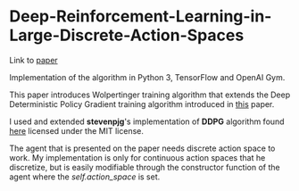 # Deep-Reinforcement-Learning-in-Large-Discrete-Action-Spaces
Link to [paper](https://arxiv.org/abs/1512.07679)

Implementation of the algorithm in Python 3, TensorFlow and OpenAI Gym.



This paper introduces Wolpertinger training algorithm that extends the Deep Deterministic Policy Gradient training algorithm introduced in [this](https://arxiv.org/abs/1509.02971) paper.

I used and extended  **stevenpjg**'s implementation of **DDPG** algorithm found [here](https://github.com/stevenpjg/ddpg-aigym) licensed under the MIT license.

The agent that is presented on the paper needs discrete action space to work. My implementation is only for continuous action spaces that he discretize, but is easily modifiable through the constructor function of the agent where the _self.action_space_ is set.
